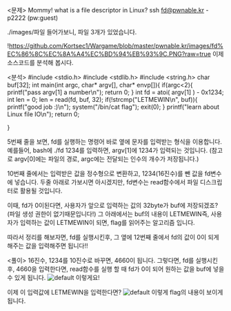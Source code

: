 <문제>
Mommy! what is a file descriptor in Linux?
ssh fd@pwnable.kr -p2222 (pw:guest)

./images/파일
들어가보니, 파일 3개가 있었습니다.

!https://github.com/Kortsec1/Wargame/blob/master/pwnable.kr/images/fd%EC%86%8C%EC%8A%A4%EC%BD%94%EB%93%9C.PNG?raw=true
이제 소스코드를 분석해 봅시다.

<분석>
#include <stdio.h>
#include <stdlib.h>
#include <string.h>
char buf[32];
int main(int argc, char* argv[], char* envp[]){
        if(argc<2){
                printf("pass argv[1] a number\n");
                return 0;
        }
        int fd = atoi( argv[1] ) - 0x1234;
        int len = 0;
        len = read(fd, buf, 32);
        if(!strcmp("LETMEWIN\n", buf)){
                printf("good job :)\n");
                system("/bin/cat flag");
                exit(0);
        }
        printf("learn about Linux file IO\n");
        return 0;

}

5번째 줄을 보면, fd를 실행하는 명령어 바로 옆에 문자를 입력받는 형식을 이용합니다.
예를들어, bash에 ./fd 1234를 입력하면, argv[1]에 1234가 입력되는 것입니다.
(참고로 argv[0]에는 파일의 경로, argc에는 전달되는 인수의 개수가 저장됩니다.)

10번째 줄에서는 입력받은 값을 정수형으로 변환하고, 1234(16진수)를 뺀 값을 fd변수에 넣습니다.
두줄 아래로 가보시면 아시겠지만, fd변수는 read함수에서 파일 디스크립터로 활용될 것입니다.

이때, fd가 0이된다면, 사용자가 앞으로 입력하는 값의 32byte가 buf에 저장되겠죠?(파일 생성 권한이 없기때문입니다!)
그 아래에서는 buf의 내용이 LETMEWIN즉, 사용자가 입력하는 값이 LETMEWIN이 되면,
flag를 읽어주는 알고리즘 입니다.

따라서 정리를 해보자면, fd를 실행시킨후, 그 옆에 12번째 줄에서 fd의 값이
0이 되게 해주는 값을 입력해주면 됩니다!!

<풀이>
16진수, 1234를 10진수로 바꾸면, 4660이 됩니다. 그렇다면, fd를 실행시킨후, 4660을 입력한다면, read함수를 실행
할 때 fd가 0이 되어 원하는 값을 buf에 넣을 수 있게 됩니다.
![default](https://user-images.githubusercontent.com/35005298/34519548-e5c39f56-f0c7-11e7-8dbf-b7d7daa36867.PNG)
이렇게요!

이제 이 입력값에 LETMEWIN을 입력한다면?
![default](https://user-images.githubusercontent.com/35005298/34519550-e62165be-f0c7-11e7-90e7-e080b237884b.PNG)
이렇게 flag의 내용이 보이게 됩니다. 

